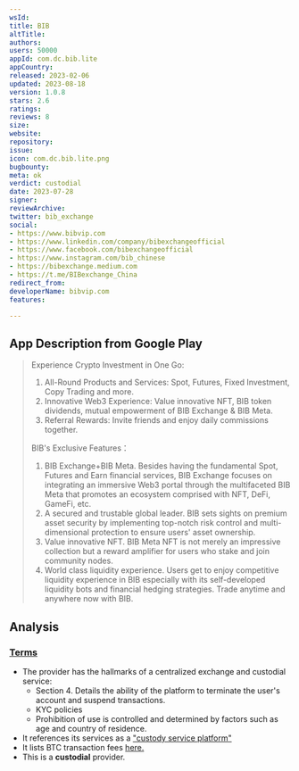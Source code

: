 ```yaml
---
wsId: 
title: BIB
altTitle: 
authors: 
users: 50000
appId: com.dc.bib.lite
appCountry: 
released: 2023-02-06
updated: 2023-08-18
version: 1.0.8
stars: 2.6
ratings: 
reviews: 8
size: 
website: 
repository: 
issue: 
icon: com.dc.bib.lite.png
bugbounty: 
meta: ok
verdict: custodial
date: 2023-07-28
signer: 
reviewArchive: 
twitter: bib_exchange
social:
- https://www.bibvip.com
- https://www.linkedin.com/company/bibexchangeofficial
- https://www.facebook.com/bibexchangeofficial
- https://www.instagram.com/bib_chinese
- https://bibexchange.medium.com
- https://t.me/BIBexchange_China
redirect_from: 
developerName: bibvip.com
features: 

---
```


## App Description from Google Play

> Experience Crypto Investment in One Go:
>
> 1. All-Round Products and Services: Spot, Futures, Fixed Investment, Copy Trading and more.
> 2. Innovative Web3 Experience: Value innovative NFT, BIB token dividends, mutual empowerment of BIB Exchange & BIB Meta.
> 3. Referral Rewards: Invite friends and enjoy daily commissions together.
>
> BIB's Exclusive Features：
>
> 1. BIB Exchange+BIB Meta. Besides having the fundamental Spot, Futures and Earn financial services, BIB Exchange focuses on integrating an immersive Web3 portal through the multifaceted BIB Meta that promotes an ecosystem comprised with NFT, DeFi, GameFi, etc.
> 2. A secured and trustable global leader. BIB sets sights on premium asset security by implementing top-notch risk control and multi-dimensional protection to ensure users' asset ownership.
> 3. Value innovative NFT. BIB Meta NFT is not merely an impressive collection but a reward amplifier for users who stake and join community nodes.
> 4. World class liquidity experience. Users get to enjoy competitive liquidity experience in BIB especially with its self-developed liquidity bots and financial hedging strategies. Trade anytime and anywhere now with BIB.​

## Analysis 

### [Terms](https://www.bibvip.com/en_US/cms/agreement) 

- The provider has the hallmarks of a centralized exchange and custodial service:
    - Section 4. Details the ability of the platform to terminate the user's account and suspend transactions.
    - KYC policies
    - Prohibition of use is controlled and determined by factors such as age and country of residence.
- It references its services as a ["custody service platform"](https://bibexchange.medium.com/introduce-bib-global-crypto-asset-trading-and-custody-service-platform-74269a9ac57d)
- It lists BTC transaction fees [here.](https://www.bibvip.com/en_US/cms/fee)
- This is a **custodial** provider.
